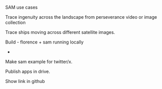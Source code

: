 SAM use cases 



Trace ingenuity across the landscape from perseverance video or image collection


Trace ships moving across different satellite images.

Build - florence + sam running locally 


-

Make sam example for twitter/x.


Publish apps in drive.  

Show link in github 

